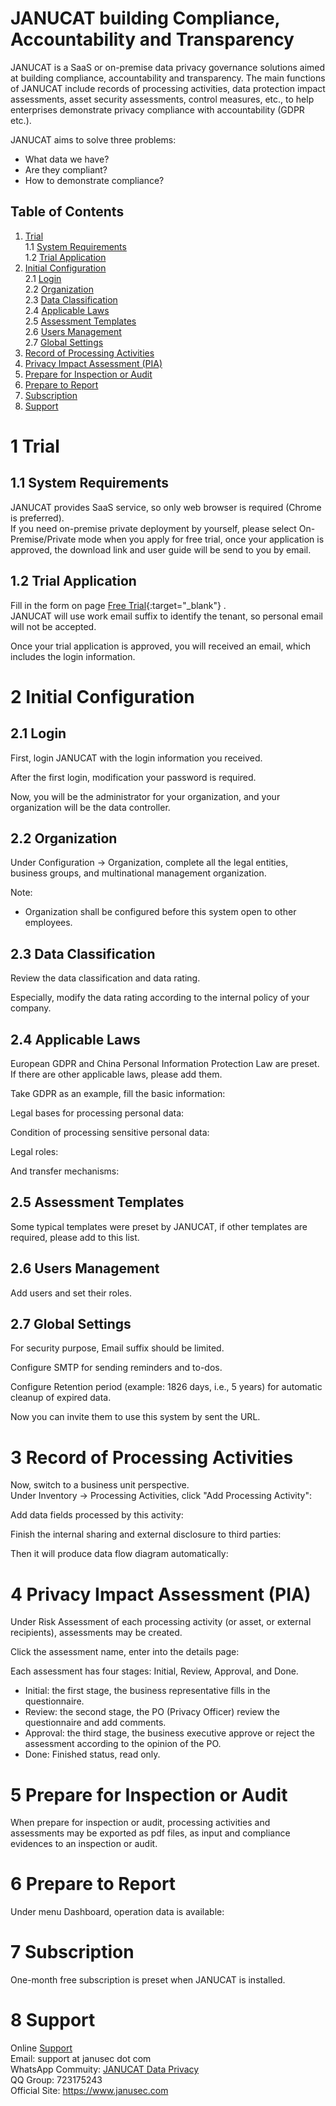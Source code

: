   
  
# JANUCAT building Compliance, Accountability and Transparency   

JANUCAT is a SaaS or on-premise data privacy governance solutions aimed at building compliance, accountability and transparency. The main functions of JANUCAT include records of processing activities, data protection impact assessments, asset security assessments, control measures, etc., to help enterprises demonstrate privacy compliance with accountability (GDPR etc.).   

JANUCAT aims to solve three problems:  

* What data we have?   
* Are they compliant?  
* How to demonstrate compliance?  


## Table of Contents   
1.  [Trial](#1-trial)    
1.1 [System Requirements](#11-system-requirements)      
1.2 [Trial Application](#12-trial-application)      
2.  [Initial Configuration](#2-initial-configuration)      
2.1 [Login](#21-login)     
2.2 [Organization](#22-organization)    
2.3 [Data Classification](#23-data-classification)    
2.4 [Applicable Laws](#24-applicable-laws)    
2.5 [Assessment Templates](#25-assessment-templates)    
2.6 [Users Management](#26-users-management)    
2.7 [Global Settings](#27-global-settings)    
3.  [Record of Processing Activities](#record-of-processing-activities)    
4.  [Privacy Impact Assessment (PIA)](#privacy-impact-assessment-pia)     
5.  [Prepare for Inspection or Audit](#prepare-for-inspection-or-audit)     
6.  [Prepare to Report](#prepare-to-report)    
7.  [Subscription](#subscription)    
8.  [Support](#support)    

# 1 Trial  
  
## 1.1 System Requirements    
  
JANUCAT provides SaaS service, so only web browser is required (Chrome is preferred).       
If you need on-premise private deployment by yourself, please select On-Premise/Private mode when you apply for free trial, once your application is approved, the download link and user guide will be send to you by email.    

## 1.2 Trial Application  

Fill in the form on page [Free Trial](https://www.janusec.com/free-trial){:target="_blank"} .   
JANUCAT will use work email suffix to identify the tenant, so personal email will not be accepted.  

Once your trial application is approved, you will received an email, which includes the login information.

  
# 2 Initial Configuration    
  
## 2.1 Login  

First, login JANUCAT with the login information you received.   
   
After the first login, modification your password is required.  

Now, you will be the administrator for your organization, and your organization will be the data controller.  
   

## 2.2 Organization  

Under Configuration -> Organization, complete all the legal entities, business groups, and multinational management organization.  
   
Note:  
* Organization shall be configured before this system open to other employees.   

## 2.3 Data Classification  

Review the data classification and data rating.   
   
Especially, modify the data rating according to the internal policy of your company.  
   
## 2.4 Applicable Laws  

European GDPR and China Personal Information Protection Law are preset. If there are other applicable laws, please add them.  
   
Take GDPR as an example, fill the basic information:  
   
Legal bases for processing personal data:  
   
Condition of processing sensitive personal data:  
   
Legal roles:  
   
And transfer mechanisms:  
   
## 2.5 Assessment Templates  

Some typical templates were preset by JANUCAT, if other templates are required, please add to this list.  
   
## 2.6 Users Management  

Add users and set their roles.
   
   
## 2.7 Global Settings  

For security purpose, Email suffix should be limited.  

Configure SMTP for sending reminders and to-dos.  
   
Configure Retention period (example: 1826 days, i.e., 5 years) for automatic cleanup of expired data.   
   
Now you can invite them to use this system by sent the URL.  

# 3 Record of Processing Activities  

Now, switch to a business unit perspective.  
Under Inventory -> Processing Activities, click "Add Processing Activity":  
   
Add data fields processed by this activity:  
   
Finish the internal sharing and external disclosure to third parties:  
   
Then it will produce data flow diagram automatically:  
   
# 4 Privacy Impact Assessment (PIA)  

Under Risk Assessment of each processing activity (or asset, or external recipients), assessments may be created.  
   
Click the assessment name, enter into the details page:  
   
Each assessment has four stages: Initial, Review, Approval, and Done.  
* Initial: the first stage, the business representative fills in the questionnaire.  
* Review: the second stage, the PO (Privacy Officer) review the questionnaire and add comments.  
* Approval: the third stage, the business executive approve or reject the assessment according to the opinion of the PO.  
* Done: Finished status, read only.  

# 5 Prepare for Inspection or Audit  

When prepare for inspection or audit, processing activities and assessments may be exported as pdf files, as input and compliance evidences to an inspection or audit.   

# 6 Prepare to Report  

Under menu Dashboard, operation data is available:  
   
# 7 Subscription  

One-month free subscription is preset when JANUCAT is installed. 

# 8 Support  

Online [Support](https://www.janusec.com/tickets/new)   
Email: support at janusec dot com    
WhatsApp Commuity: [JANUCAT Data Privacy](https://chat.whatsapp.com/IqKin08nwf4KrgL8FQ6Tgw)    
QQ Group: 723175243    
Official Site: https://www.janusec.com   

  